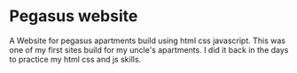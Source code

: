 # Pegasus website
A Website for pegasus apartments build using html css javascript.
This was one of my first sites build for my uncle's apartments.
I did it back in the days to practice my html css and js skills.

